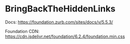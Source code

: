 # BringBackTheHiddenLinks

Docs: https://foundation.zurb.com/sites/docs/v/5.5.3/ <br>

Foundation CDN: https://cdn.jsdelivr.net/foundation/6.2.4/foundation.min.css
